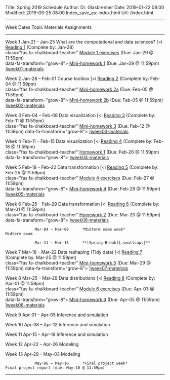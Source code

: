 Title: Spring 2019 Schedule
Author: Dr. Glasbrenner
Date: 2019-01-22 08:00
Modified: 2019-03-25 08:00
Index_save_as: index.html
Url: /index.html

------------------------------------------------------------------------------------------------------------------------------------------------------------------------------------
Week             Dates                Topic                                                         Materials                          Assignments
---------------- ------------------   --------------------------------------------------            ---------                          ---------------------------------------------
Week 1           Jan-21 – Jan-25      What are the computational and data sciences?                 [<i                                [Reading 1] (Complete by: Jan-28)<br>
                                                                                                    class="fas fa-chalkboard-teacher"  [Module 1 exercises] (Due: Jan-29 @ 11:59pm)<br>
                                                                                                    data-fa-transform="grow-8">        [Mini-homework 1] (Due: Jan-29 @ 11:59pm)
                                                                                                    </i>][week01-materials]

Week 2           Jan-28 – Feb-01      Course toolbox                                                [<i                                [Reading 2] (Complete by: Feb-04 @ 11:59pm)<br>
                                                                                                    class="fas fa-chalkboard-teacher"  [Mini-homework 2a] (Due: Feb-05 @ 11:59pm)<br>
                                                                                                    data-fa-transform="grow-8">        [Mini-homework 2b] (Due: Feb-05 @ 11:59pm)<br>
                                                                                                    </i>][week02-materials]

Week 3           Feb-04 – Feb-08      Data visualization                                            [<i                                [Reading 3] (Complete by: Feb-11 @ 11:59pm)<br>
                                                                                                    class="fas fa-chalkboard-teacher"  [Mini-homework 3] (Due: Feb-12 @ 11:59pm)
                                                                                                    data-fa-transform="grow-8">
                                                                                                    </i>][week03-materials]

Week 4           Feb-11 – Feb-15      Data visualization                                            [<i                                [Reading 4] (Complete by: Feb-18 @ 11:59pm)<br>
                                                                                                    class="fas fa-chalkboard-teacher"  [Homework 1] (Due: Feb-26 @ 11:59pm)
                                                                                                    data-fa-transform="grow-8">
                                                                                                    </i>][week04-materials]

Week 5           Feb-18 – Feb-22      Data transformation                                           [<i                                [Reading 5] (Complete by: Feb-25 @ 11:59pm)<br>
                                                                                                    class="fas fa-chalkboard-teacher"  [Module 4 exercises] (Due: Feb-27 @ 11:59pm)<br>
                                                                                                    data-fa-transform="grow-8">        [Mini-homework 4] (Due: Feb-28 @ 11:59pm)
                                                                                                    </i>][week05-materials]
                                                                                                    
Week 6           Feb-25 – Feb-29      Data transformation                                           [<i                                [Reading 6] (Complete by: Mar-01 @ 11:59pm)<br>
                                                                                                    class="fas fa-chalkboard-teacher"  [Homework 2] (Due: Mar-20 @ 11:59pm)
                                                                                                    data-fa-transform="grow-8">
                                                                                                    </i>][week06-materials]

                 Mar-04 – Mar-08      *Midterm exam week*                                                                              Midterm exam

                 Mar-11 – Mar-15      **[Spring Break]{.smallcaps}**

Week 7           Mar-18 – Mar-22      Data reshaping (Tidy data)                                    [<i                                [Reading 7] (Complete by: Mar-25 @ 11:59pm)<br>
                                                                                                    class="fas fa-chalkboard-teacher"  [Mini-homework 5] (Due: Mar-29 @ 11:59pm)
                                                                                                    data-fa-transform="grow-8">
                                                                                                    </i>][week07-materials]

Week 8           Mar-25 – Mar-29      Data distributions                                            [<i                                [Reading 8] (Complete by: Apr-01 @ 11:59pm)<br>
                                                                                                    class="fas fa-chalkboard-teacher"  [Module 6 exercises] (Due: Apr-03 @ 11:59pm)<br>
                                                                                                    data-fa-transform="grow-8">        [Mini-homework 6] (Due: Apr-05 @ 11:59pm)
                                                                                                    </i>][week08-materials]

Week 9           Apr-01 – Apr-05      Inference and simulation

Week 10          Apr-08 – Apr-12      Inference and simulation

Week 11          Apr-15 – Apr-19      Inference and simulation

Week 12          Apr-22 – Apr-26      Modeling

Week 13          Apr-29 – May-03      Modeling

                 May-06 – May-10      *Final project week*                                                                             Final project report (due: May-10 @ 11:59pm)

------------------------------------------------------------------------------------------------------------------------------------------------------------------------------------

[Reading 1]:          /assignments/reading01/
[Reading 2]:          /assignments/reading02/
[Reading 3]:          /assignments/reading03/
[Reading 4]:          /assignments/reading04/
[Reading 5]:          /assignments/reading05/
[Reading 6]:          /assignments/reading06/
[Reading 7]:          /assignments/reading07/
[Reading 8]:          /assignments/reading08/
[Homework 1]:         /assignments/homework-1/
[Homework 2]:         /assignments/homework-2/
[Mini-homework 1]:    /assignments/minihw01-can-twitter-predict-election-results/
[Mini-homework 2a]:   /assignments/minihw02a-rmarkdown-practice/
[Mini-homework 2b]:   /assignments/minihw02b-visualization-practice/
[Mini-homework 3]:    /assignments/minihw03-visualization-by-example/
[Mini-homework 4]:    /assignments/minihw04-flights-of-new-york/
[Mini-homework 5]:    /assignments/minihw05-tidy-gradebook/
[Mini-homework 6]:    /assignments/minihw06-analyzing-data-distributions/
[week01-materials]:   /materials/week01-materials/
[week02-materials]:   /materials/week02-materials/
[week03-materials]:   /materials/week03-materials/
[week04-materials]:   /materials/week04-materials/
[week05-materials]:   /materials/week05-materials/
[week06-materials]:   /materials/week06-materials/
[week07-materials]:   /materials/week07-materials/
[week08-materials]:   /materials/week08-materials/
[Module 1 exercises]: /assignments/module01-exercises/
[Module 4 exercises]: /assignments/module04-exercises/
[Module 6 exercises]: /assignments/module06-exercises/
